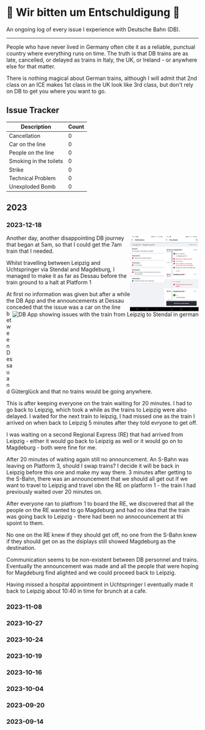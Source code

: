# 🚝 Wir bitten um Entschuldigung 🚨

An ongoing log of every issue I experience with Deutsche Bahn (DB).

--------------------------------------------------------------------------------

People who have never lived in Germany often cite it as a reliable, punctual country where everything runs on time. The truth is that DB trains are as late, cancelled, or delayed as trains in Italy, the UK, or Ireland - or anywhere else for that matter.

There is nothing magical about German trains, although I will admit that 2nd class on an ICE makes 1st class in the UK look like 3rd class, but don't rely on DB to get you where you want to go.

## Issue Tracker

Description            | Count
---------------------- | -----
Cancellation           | 0
Car on the line        | 0
People on the line     | 0
Smoking in the toilets | 0
Strike                 | 0
Technical Problem      | 0
Unexploded Bomb        | 0

## 2023

### 2023-12-18

<img src="./images/2023-12-18/20231218_081420_DB Navigator.jpg" height="200" alt="DB App showing delays to the train timetable for my journey" align="right" >
<img src="./images/2023-12-18/20231218_081441_DB%20Navigator.jpg" height="200" align="right" alt="DB App showing issues with the train from Leipzig to Stendal">
<img src="./images/2023-12-18/20231218_085445_DB%20Navigator.jpg)" height="200" align="right" alt="DB App showing issues with the train from Leipzig to Stendal in german">

Another day, another disappointing DB journey that began at 5am, so that I could get the 7am train that I needed.

Whilst travelling between Leipzig and Uchtspringer via Stendal and Magdeburg, I managed to make it as far as Dessau before the train ground to a halt at Platform 1

At first no information was given but after a while the DB App and the announcements at Dessau conceded that the issue was a car on the line between Dessau and Güterglück and that no trains would be going anywhere.

This is after keeping everyone on the train waiting for 20 minutes. I had to go back to Leipzig, which took a while as the trains to Leipzig were also delayed. I waited for the next train to leipzig, I had missed one as the train I arrived on when back to Leipzig 5 minutes after they told evryone to get off.

I was waiting on a second Regional Express (RE) that had arrived from Leipzig - either it would go back to Leipzig as well or it would go on to Magdeburg - both were fine for me.

After 20 minutes of waiting again still no announcement. An S-Bahn was leaving on Platform 3, should I swap trains? I decide it will be back in Leipzig before this one and make my way there. 3 minutes after getting to the S-Bahn, there was an announcement that we should all get out if we want to travel to Leipzig and travel obn the RE on platform 1 - the train I had previously waited over 20 minutes on.

After everyone ran to platfrom 1 to board the RE, we discovered that all the people on the RE wanted to go Magdeburg and had no idea that the train was going back to Leipzig - there had been no annocouncement at thi spoint to them.

No one on the RE knew if they should get off, no one from the S-Bahn knew if they should get on as the dsiplays still showed Magdeburg as the destination.

Communication seems to be non-existent between DB personnel and trains. Eventually the announcement was made and all the people that were hoping for Magdeburg find alighted and we could proceed back to Leipzig.

Having missed a hospital appointment in Uchtspringer I eventually made it back to Leipzig about 10:40 in time for brunch at a cafe.

### 2023-11-08

### 2023-10-27

### 2023-10-24

### 2023-10-19

### 2023-10-16

### 2023-10-04

### 2023-09-20

### 2023-09-14
